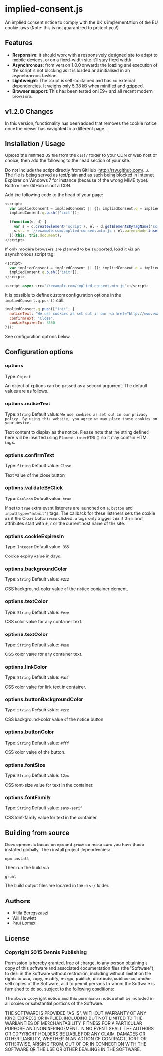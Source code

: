 # implied-consent.js

An implied consent notice to comply with the UK's implementation of the EU
cookie laws (Note: this is not guaranteed to protect you!)

## Features

* __Responsive__: it should work with a responsively designed site to adapt to mobile devices, or
on a fixed-width site it'll stay fixed width
* __Asynchronous__: from version 1.0.0 onwards the loading and execution of the script is not blocking
as it is loaded and initialised in an asynchronous fashion.
* __Lightweight__: The script is self-contained and has no external
dependencies. It weighs only 5.38 kB when minified and gzipped.
* __Browser support__: This has been tested on IE9+ and all recent modern browsers.

## v1.2.0 Changes
In this version, functionality has been added that removes the cookie notice once the viewer has navigated to a different page.

## Installation / Usage

Upload the minified JS file from the `dist/` folder to your CDN or web host of
choice, then add the following to the head section of your site.

Do not include the script directly from GitHub (http://raw.github.com/...). The
file is being served as text/plain and as such being blocked in Internet
Explorer on Windows 7 for instance (because of the wrong MIME type). Bottom
line: GitHub is not a CDN.

Add the following code to the head of your page:

```js
<script>
  var impliedConsent = impliedConsent || {}; impliedConsent.q = impliedConsent.q || [];
  impliedConsent.q.push(['init']);

  (function(w, d) {
    var s = d.createElement('script'), el = d.getElementsByTagName('script')[0]; s.async = true;
    s.src = '//example.com/implied-consent.min.js'; el.parentNode.insertBefore(s, el);
  })(this, this.document);
</script>
```

If only modern browsers are planned to be supported, load it via an asynchronous script tag:

```js
<script>
  var impliedConsent = impliedConsent || {}; impliedConsent.q = impliedConsent.q || [];
  impliedConsent.q.push(['init']);
</script>

<script async src="//example.com/implied-consent.min.js"></script>
```

It is possible to define custom configuration options in the `impliedConsent.q.push()` call:

```js
impliedConsent.q.push(["init", {
  noticeText: 'We use cookies as set out in our <a href="http://www.example.com/cookie-policy">cookie policy</a>. By using this website, you agree we may place these cookies on your device.',
  confirmText: "Close",
  cookieExpiresIn: 3650
}]);
```

See configuration options below.

## Configuration options

### options

Type: `Object`

An object of options can be passed as a second argument. The default values are
as follows.

### options.noticeText

Type: `String` Default value: `We use cookies as set out in our privacy policy. By using this website, you agree we may place these cookies on your device.`

Text content to display as the notice. Please note that the string defined here will be inserted using `Element.innerHTML()` so it may contain HTML tags.

### options.confirmText

Type: `String` Default value: `Close`

Text value of the close button.

### options.validateByClick

Type: `Boolean` Default value: `true`

If set to `true` extra event listeners are launched on `a`, `button` and
`input[type="submit"]` tags. The callback for these listeners sets the cookie as
if the Close button was clicked. `a` tags only trigger this if their href
attributes start with `#`, `/` or the current host name of the site.

### options.cookieExpiresIn

Type: `Integer` Default value: `365`

Cookie expiry value in days.

### options.backgroundColor

Type: `String` Default value: `#222`

CSS background-color value of the notice container element.

### options.textColor

Type: `String` Default value: `#eee`

CSS color value for any container text.

### options.textColor

Type: `String` Default value: `#eee`

CSS color value for any container text.

### options.linkColor

Type: `String` Default value: `#acf`

CSS color value for link text in container.

### options.buttonBackgroundColor

Type: `String` Default value: `#222`

CSS background-color value of the notice button.

### options.buttonColor

Type: `String` Default value: `#fff`

CSS color value of the button.

### options.fontSize

Type: `String` Default value: `12px`

CSS font-size value for text in the container.

### options.fontFamily

Type: `String` Default value: `sans-serif`

CSS font-family value for text in the container.

## Building from source

Development is based on `npm` and `grunt` so make sure you have these
installed globally. Then install project dependencies:

`npm install`

Then run the build via

`grunt`

The build output files are located in the `dist/` folder.

## Authors

* Attila Beregszaszi
* Will Howlett
* Paul Lomax

## License

### Copyright 2015 Dennis Publishing

Permission is hereby granted, free of charge, to any person obtaining
a copy of this software and associated documentation files (the
"Software"), to deal in the Software without restriction, including
without limitation the rights to use, copy, modify, merge, publish,
distribute, sublicense, and/or sell copies of the Software, and to
permit persons to whom the Software is furnished to do so, subject to
the following conditions:

The above copyright notice and this permission notice shall be
included in all copies or substantial portions of the Software.

THE SOFTWARE IS PROVIDED "AS IS", WITHOUT WARRANTY OF ANY KIND,
EXPRESS OR IMPLIED, INCLUDING BUT NOT LIMITED TO THE WARRANTIES OF
MERCHANTABILITY, FITNESS FOR A PARTICULAR PURPOSE AND
NONINFRINGEMENT. IN NO EVENT SHALL THE AUTHORS OR COPYRIGHT HOLDERS BE
LIABLE FOR ANY CLAIM, DAMAGES OR OTHER LIABILITY, WHETHER IN AN ACTION
OF CONTRACT, TORT OR OTHERWISE, ARISING FROM, OUT OF OR IN CONNECTION
WITH THE SOFTWARE OR THE USE OR OTHER DEALINGS IN THE SOFTWARE.
